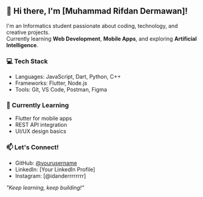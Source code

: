 ## 👋 Hi there, I'm [Muhammad Rifdan Dermawan]!

I'm an Informatics student passionate about coding, technology, and creative projects.  
Currently learning **Web Development**, **Mobile Apps**, and exploring **Artificial Intelligence**.

### 💻 Tech Stack
- Languages: JavaScript, Dart, Python, C++
- Frameworks: Flutter, Node.js
- Tools: Git, VS Code, Postman, Figma

### 🌱 Currently Learning
- Flutter for mobile apps  
- REST API integration  
- UI/UX design basics  

### 📫 Let's Connect!
- GitHub: [@yourusername](https://github.com/yourusername)
- LinkedIn: [Your LinkedIn Profile]
- Instagram: [@idanderrrrrrrr]

_"Keep learning, keep building!"_
